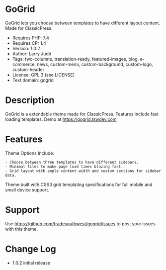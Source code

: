 # GoGrid
GoGrid lets you choose between templates to have different layout content. Made for ClassicPress.

- Requires PHP: 7.4
- Requires CP:  1.4
- Version:      1.0.2
- Author:       Larry Judd
- Tags:         two-columns, translation-ready, featured-images, blog, e-commerce, news, custom-menu, custom-background, custom-logo, custom-header
- License:      GPL 3 (see LICENSE)
- Text domain:  gogrid

# Description
GoGrid is a extendable theme made for ClassicPress. Features include fast loading templates.  Demo at https://gogrid.tswdev.com

# Features
Theme Options Include:

    - Choose between three templates to have different sidebars.
    - Minimal files to make page load times blazing fast.
    - Grid layout with ample content width and custom sections for sidebar data.

Theme built with CSS3 grid templating specifications for full mobile and small device support.

# Support
Use https://github.com/tradesouthwest/gogrid/issues to post your issues with this theme.

# Change Log
- 1.0.2
initial release

